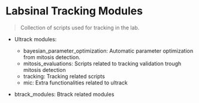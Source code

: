 # Labsinal Tracking Modules

> Collection of scripts used for tracking in the lab.

- Ultrack modules:

  - bayesian_parameter_optimization: Automatic parameter optimization from mitosis detection.
  - mitosis_evaluations: Scripts related to tracking validation trough mitosis detection
  - tracking: Tracking related scripts
  - mic: Extra functionalities related to ultrack

- btrack_modules: Btrack related modules
